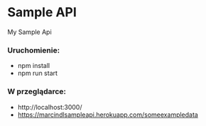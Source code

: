 # Sample API
My Sample Api


### Uruchomienie:
 
* npm install
* npm run start

### W przeglądarce:

* http://localhost:3000/
* https://marcindlsampleapi.herokuapp.com/someexampledata